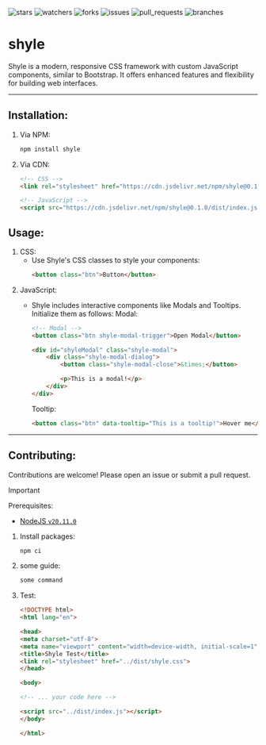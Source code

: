 ![stars][stars] ![watchers][watchers] ![forks][forks] ![issues][issues] ![pull_requests][pull_requests] ![branches][branches]

# shyle
Shyle is a modern, responsive CSS framework with custom JavaScript components, similar to Bootstrap. It offers enhanced features and flexibility for building web interfaces.

---

## Installation:
1. Via NPM:
    ```bash
    npm install shyle
    ```
1. Via CDN:
    ```html
    <!-- CSS -->
    <link rel="stylesheet" href="https://cdn.jsdelivr.net/npm/shyle@0.1.0/dist/shyle.css">

    <!-- JavaScript -->
    <script src="https://cdn.jsdelivr.net/npm/shyle@0.1.0/dist/index.js"></script>
    ```

## Usage:
1. CSS:
    - Use Shyle's CSS classes to style your components:
        ```html
        <button class="btn">Button</button>
        ```
2. JavaScript:
    - Shyle includes interactive components like Modals and Tooltips. Initialize them as follows:
        Modal:
        ```html
        <!-- Modal -->
        <button class="btn shyle-modal-trigger">Open Modal</button>

        <div id="shyleModal" class="shyle-modal">
            <div class="shyle-modal-dialog">
                <button class="shyle-modal-close">&times;</button>

                <p>This is a modal!</p>
            </div>
        </div>
        ```

        Tooltip:
        ```html
        <button class="btn" data-tooltip="This is a tooltip!">Hover me</button>
        ```
---

## Contributing:
Contributions are welcome! Please open an issue or submit a pull request.

> [!IMPORTANT]
> Prerequisites:
> - [NodeJS `v20.11.0`](https://nodejs.org/download/release/v20.17.0/)

1. Install packages:
    ```bash
    npm ci
    ```
1. some guide:
    ```bash
    some command
    ```
1. Test:
    ```html
    <!DOCTYPE html>
    <html lang="en">

    <head>
    <meta charset="utf-8">
    <meta name="viewport" content="width=device-width, initial-scale=1">
    <title>Shyle Test</title>
    <link rel="stylesheet" href="../dist/shyle.css">
    </head>

    <body>
    
    <!-- ... your code here -->

    <script src="../dist/index.js"></script>
    </body>

    </html>
    ```

<!-- ## Useful links:

- [a](#) -->

[forks]: https://img.shields.io/github/forks/dudushy/shyle
[stars]: https://img.shields.io/github/stars/dudushy/shyle
[watchers]: https://img.shields.io/github/watchers/dudushy/shyle
[issues]: https://badgen.net/github/issues/dudushy/shyle
[pull_requests]: https://badgen.net/github/prs/dudushy/shyle
[branches]: https://badgen.net/github/branches/dudushy/shyle
